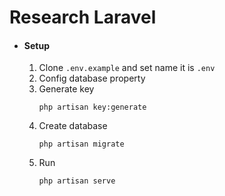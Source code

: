 # Research Laravel

* #### Setup
    1. Clone `.env.example` and set name it is `.env`
    2. Config database property
    3. Generate key
        ```
        php artisan key:generate
        ```
    4. Create database
        ```
        php artisan migrate
        ```
    5. Run
        ```
        php artisan serve
        ```
